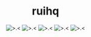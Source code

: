 <div align="center">
<h1>ruihq</h1>

![>.<](https://img.shields.io/badge/-%3E.%3C-brightgreen)
![>.<](https://img.shields.io/badge/-%3E.%3C-brightgreen)
![>.<](https://img.shields.io/badge/-%3E.%3C-brightgreen)
![>.<](https://img.shields.io/badge/-%3E.%3C-brightgreen)
![>.<](https://img.shields.io/badge/-%3E.%3C-brightgreen)
